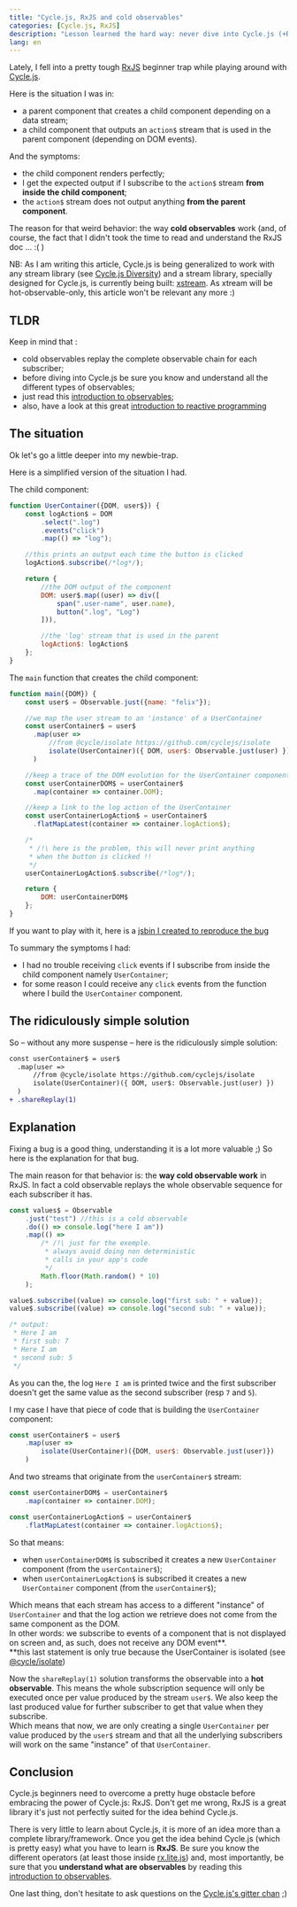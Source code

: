 ```yaml
---
title: "Cycle.js, RxJS and cold observables"
categories: [Cycle.js, RxJS]
description: "Lesson learned the hard way: never dive into Cycle.js (+RxJS) without understanding cold/hot observables"
lang: en
---
```


Lately, I fell into a pretty tough [RxJS](https://github.com/Reactive-Extensions/RxJS) beginner trap while playing around with [Cycle.js](http://cycle.js.org/).

Here is the situation I was in:

- a parent component that creates a child component depending on a data stream;
- a child component that outputs an `action$` stream that is used in the parent component (depending on DOM events).

And the symptoms:

- the child component renders perfectly;
- I get the expected output if I subscribe to the `action$` stream **from inside the child component**;
- the `action$` stream does not output anything **from the parent component**.

The reason for that weird behavior: the way **cold observables** work (and, of course, the fact that I didn't took the time to read and understand the RxJS doc ... :( )

NB: As I am writing this article, Cycle.js is being generalized to work with any stream library (see [Cycle.js Diversity](https://github.com/cyclejs/core/issues/196)) and a stream library, specially designed for Cycle.js, is currently being built: [xstream](http://staltz.com/why-we-built-xstream.html). As xtream will be hot-observable-only, this article won't be relevant any more :)

## TLDR

Keep in mind that :

- cold observables replay the complete observable chain for each subscriber;
- before diving into Cycle.js be sure you know and understand all the different types of observables;
- just read this [introduction to observables](http://reactivex.io/rxjs/manual/overview.html#subject);
- also, have a look at this great [introduction to reactive programming](https://gist.github.com/staltz/868e7e9bc2a7b8c1f754)

## The situation

Ok let's go a little deeper into my newbie-trap.

Here is a simplified version of the situation I had.

The child component:

```javascript
function UserContainer({DOM, user$}) {
    const logAction$ = DOM
        .select(".log")
        .events("click")
        .map(() => "log");

    //this prints an output each time the button is clicked
    logAction$.subscribe(/*log*/);

    return {
        //the DOM output of the component
        DOM: user$.map((user) => div([
            span(".user-name", user.name),
            button(".log", "Log")
        ])),

        //the 'log' stream that is used in the parent
        logAction$: logAction$
    };
}
```

The `main` function that creates the child component:

```javascript
function main({DOM}) {
    const user$ = Observable.just({name: "felix"});

    //we map the user stream to an 'instance' of a UserContainer
    const userContainer$ = user$
      .map(user =>
          //from @cycle/isolate https://github.com/cyclejs/isolate
          isolate(UserContainer)({ DOM, user$: Observable.just(user) })
      )

    //keep a trace of the DOM evolution for the UserContainer component
    const userContainerDOM$ = userContainer$
      .map(container => container.DOM);

    //keep a link to the log action of the UserContainer
    const userContainerLogAction$ = userContainer$
      .flatMapLatest(container => container.logAction$);

    /*
     * /!\ here is the problem, this will never print anything
     * when the button is clicked !!
     */
    userContainerLogAction$.subscribe(/*log*/);

    return {
        DOM: userContainerDOM$
    };
}
```

If you want to play with it, here is a [jsbin I created to reproduce the bug](https://jsbin.com/ropaqa/edit?js,console,output)

To summary the symptoms I had:

- I had no trouble receiving `click` events if I subscribe from inside the child component namely `UserContainer`;
- for some reason I could receive any `click` events from the function where I build the `UserContainer` component.

## The ridiculously simple solution

So – without any more suspense – here is the ridiculously simple solution:

```diff
const userContainer$ = user$
  .map(user =>
      //from @cycle/isolate https://github.com/cyclejs/isolate
      isolate(UserContainer)({ DOM, user$: Observable.just(user) })
  )
+ .shareReplay(1)
```

## Explanation

Fixing a bug is a good thing, understanding it is a lot more valuable ;) So here is the explanation for that bug.

The main reason for that behavior is: the **way cold observable work** in RxJS. In fact a cold observable replays the whole observable sequence for each subscriber it has.

```javascript
const values$ = Observable
    .just("test") //this is a cold observable
    .do(() => console.log("here I am"))
    .map(() =>
        /* /!\ just for the exemple.
         * always avoid doing non deterministic
         * calls in your app's code
         */
        Math.floor(Math.random() * 10)
    );

value$.subscribe((value) => console.log("first sub: " + value));
value$.subscribe((value) => console.log("second sub: " + value));

/* output:
 * Here I am
 * first sub: 7
 * Here I am
 * second sub: 5
 */
```

As you can the, the log `Here I am` is printed twice and the first subscriber doesn't get the same value as the second subscriber (resp `7` and `5`).

I my case I have that piece of code that is building the `UserContainer` component:

```javascript
const userContainer$ = user$
    .map(user =>
        isolate(UserContainer)({DOM, user$: Observable.just(user)})
    )
```

And two streams that originate from the `userContainer$` stream:

```javascript
const userContainerDOM$ = userContainer$
    .map(container => container.DOM);

const userContainerLogAction$ = userContainer$
    .flatMapLatest(container => container.logAction$);
```

So that means:

- when `userContainerDOM$` is subscribed it creates a new `UserContainer` component (from the `userContainer$`);
- when `userContainerLogAction$` is subscribed it creates a new `UserContainer` component (from the `userContainer$`);

Which means that each stream has access to a different "instance" of `UserContainer` and that the log action we retrieve does not come from the same component as the DOM.  
In other words: we subscribe to events of a component that is not displayed on screen and, as such, does not receive any DOM event\*\*.  
\*\*this last statement is only true because the UserContainer is isolated (see [@cycle/isolate](https://github.com/cyclejs/isolate))

Now the `shareReplay(1)` solution transforms the observable into a **hot observable**. This means the whole subscription sequence will only be executed once per value produced by the stream `user$`. We also keep the last produced value for further subscriber to get that value when they subscribe.  
Which means that now, we are only creating a single `UserContainer` per value produced by the `user$` stream and that all the underlying subscribers will work on the same "instance" of that `UserContainer`.

## Conclusion

Cycle.js beginners need to overcome a pretty huge obstacle before embracing the power of Cycle.js: RxJS. Don't get me wrong, RxJS is a great library it's just not perfectly suited for the idea behind Cycle.js.

There is very little to learn about Cycle.js, it is more of an idea more than a complete library/framework. Once you get the idea behind Cycle.js (which is pretty easy) what you have to learn is **RxJS**. Be sure you know the different operators (at least those inside [rx.lite.js](https://github.com/Reactive-Extensions/RxJS/blob/master/doc/libraries/lite/rx.lite.md)) and, most importantly, be sure that you **understand what are observables** by reading this [introduction to observables](http://reactivex.io/rxjs/manual/overview.html#subject).

One last thing, don't hesitate to ask questions on the [Cycle.js's gitter chan](https://gitter.im/cyclejs/core) ;)
